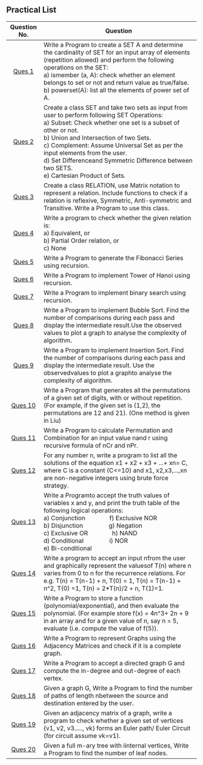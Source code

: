 ## Practical List 

   Question No.   | Question
:---------------:| -------------
   [Ques 1](QUES1.cpp)        | Write a Program to create a SET A and determine the cardinality of SET for an input array of elements (repetition allowed) and perform the following operations on the SET:<br/>a) ismember (a, A): check whether an element belongs to set or not and return value as true/false.<br/>b) powerset(A): list all the elements of power set of A.
   [Ques 2](QUES2.cpp)        | Create  a  class  SET  and take  two  sets  as  input  from  user  to perform following  SET Operations:<br/>a) Subset: Check whether one set is a subset of other or not.<br/>b) Union and Intersection of two Sets.<br/>c) Complement: Assume Universal Set as per the input elements from the user.<br/>d) Set Differenceand Symmetric Difference between two SETS.<br/>e) Cartesian Product of Sets.
   [Ques 3](QUES3.cpp)        | Create a class RELATION, use Matrix notation to represent a relation. Include functions to check if a relation is reflexive, Symmetric, Anti-symmetric and Transitive. Write a Program to use this class.
   [Ques 4](QUES4.cpp)        | Write a program to check whether the given relation is:<br/>a) Equivalent, or<br/>b) Partial Order relation, or<br/>c) None
   [Ques 5](QUES5.cpp)        | Write a Program to generate the Fibonacci Series using recursion.
   [Ques 6](QUES6.cpp)        | Write a Program to implement Tower of Hanoi using recursion.
   [Ques 7](QUES7.cpp)        | Write a Program to implement binary search using recursion.
   [Ques 8](QUES8.cpp)        | Write a Program to implement Bubble Sort. Find the number of comparisons during each pass and display the intermediate result.Use the observed values to plot a graph to analyse the complexity of algorithm.
   [Ques 9](QUES&#32;9)        | Write a Program to implement Insertion Sort. Find the number of comparisons during each pass and display the intermediate result. Use the observedvalues to plot a graphto analyse the complexity of algorithm.
   [Ques 10](QUES&#32;10)       | Write a Program that generates all the permutations of a given set of digits, with or without repetition. (For example, if the given set is {1,2}, the permutations are 12 and 21). (One method is given in Liu)
   [Ques 11](QUES11.cpp)       | Write a Program to calculate Permutation and Combination for an input value nand r using recursive formula of  nCr and nPr.
   [Ques 12](QUES&#32;12)       | For any number n, write a program to list all the solutions of the equation x1 + x2 + x3 + ...+ xn=  C,  where  C  is  a  constant  (C<=10)  and x1,  x2,x3,...,xn are  non-negative  integers using  brute force strategy.
   [Ques 13](QUES&#32;13)       | Write a Programto accept the truth values of variables x and y, and print the truth table of the following logical operations:<br/>a) Conjunction&emsp;&emsp;&emsp;&emsp;f) Exclusive NOR<br/>b) Disjunction&emsp;&emsp;&emsp;&emsp; g) Negation<br/>c) Exclusive OR&emsp;&emsp;&emsp;&emsp;h) NAND<br/>d) Conditional &emsp;&emsp;&emsp;&emsp;i) NOR<br/>e) Bi-conditional
   [Ques 14](QUES&#32;14)       | Write a program to accept an input nfrom the user and graphically represent the valuesof T(n) where n varies from 0 to n for the recurrence relations. For e.g. T(n) = T(n-1) + n, T(0) = 1, T(n) = T(n-1) + n^2, T(0) =1, T(n) = 2*T(n)/2 + n, T(1)=1.
   [Ques 15](QUES&#32;15)       | Write  a  Program to  store  a  function  (polynomial/exponential), and  then  evaluate  the polynomial. (For example store f(x) = 4n^3+ 2n + 9 in an array and for a given value of n, say n = 5, evaluate (i.e. compute the value of f(5)).
   [Ques 16](QUES&#32;16)       | Write  a  Program to  represent  Graphs  using  the  Adjacency  Matrices  and  check  if  it  is  a complete graph.
   [Ques 17](QUES&#32;17)       | Write a Program to accept a directed graph G and compute the in-degree and out-degree of each vertex.
   [Ques 18](QUES&#32;18)       | Given a  graph  G, Write  a  Program to  find  the  number  of  paths  of  length nbetween  the source and destination entered by the user.
   [Ques 19](QUES&#32;19)       | Given  an  adjacency  matrix  of  a  graph,  write  a  program  to check  whether  a  given  set  of vertices {v1, v2, v3....., vk} forms an Euler path/ Euler Circuit (for circuit assume vk=v1).
   [Ques 20](QUES20.cpp)       | Given a full m-ary tree with iinternal vertices, Write a Program to find the number of leaf nodes.

